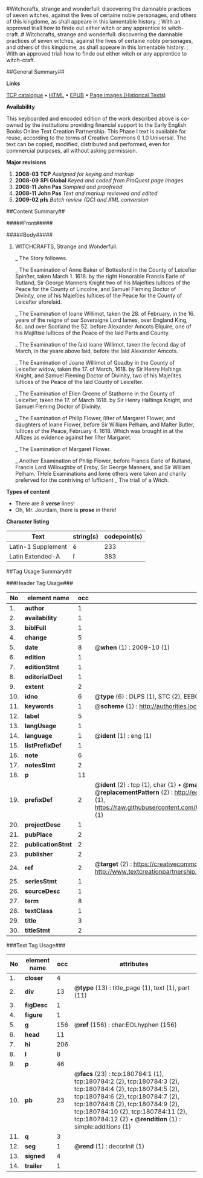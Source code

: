 #Witchcrafts, strange and wonderfull: discovering the damnable practices of seven witches, against the lives of certaine noble personages, and others of this kingdome, as shall appeare in this lamentable history. ; With an approved triall how to finde out either witch or any apprentice to witch-craft..#
Witchcrafts, strange and wonderfull: discovering the damnable practices of seven witches, against the lives of certaine noble personages, and others of this kingdome, as shall appeare in this lamentable history. ; With an approved triall how to finde out either witch or any apprentice to witch-craft..

##General Summary##

**Links**

[TCP catalogue](http://www.ota.ox.ac.uk/tcp/)  • 
[HTML](http://tei.it.ox.ac.uk/tcp/Texts-HTML/free/B00/B00045.html)  • 
[EPUB](http://tei.it.ox.ac.uk/tcp/Texts-EPUB/free/B00/B00045.epub) • 
[Page images (Historical Texts)](https://data.historicaltexts.jisc.ac.uk/view?pubId=eebo-54532351e&pageId=eebo-54532351e-180784-1)

**Availability**

This keyboarded and encoded edition of the
	       work described above is co-owned by the institutions
	       providing financial support to the Early English Books
	       Online Text Creation Partnership. This Phase I text is
	       available for reuse, according to the terms of Creative
	       Commons 0 1.0 Universal. The text can be copied,
	       modified, distributed and performed, even for
	       commercial purposes, all without asking permission.

**Major revisions**

1. __2008-03__ __TCP__ *Assigned for keying and markup*
1. __2008-09__ __SPi Global__ *Keyed and coded from ProQuest page images*
1. __2008-11__ __John Pas__ *Sampled and proofread*
1. __2008-11__ __John Pas__ *Text and markup reviewed and edited*
1. __2009-02__ __pfs__ *Batch review (QC) and XML conversion*

##Content Summary##

#####Front#####

#####Body#####

1. WITCHCRAFTS, Strange and Wonderfull.

    _ The Story followes.

    _ The Examination of Anne Baker of Bottesford in the County of Leiceſter Spinſter, taken March 1. 1618. by the right Honorable Francis Earle of Rutland, Sir George Manners Knight two of his Majeſties Iuſtices of the Peace for the County of Lincolne, and Samuel Fleming Doctor of Divinity, one of his Majeſties Iuſtices of the Peace for the County of Leiceſter aforeſaid.

    _ The Examination of Ioane Willimot, taken the 28. of February, in the 16. yeare of the reigne of our Soveraigne Lord Iames, over England King, &c. and over Scotland the 52. before Alexander Amcots Eſquire, one of his Majiſtise Iuſtices of the Peace of the ſaid Parts and County.

    _ The Examination of the ſaid Ioane Willimot, taken the ſecond day of March, in the yeare above ſaid, before the ſaid Alexander Amcots.

    _ The Examination of Joane Willimot of Goadby in the County of Leiceſter widow, taken the 17. of March, 1618. by Sir
Henry Haſtings Knight, and Samuel Fleming Doctor of Divinity, two of his Majeſites Iuſtices of the Peace of the ſaid County of Leiceſter.

    _ The Examination of Ellen Greene of Stathorne in the County of Leiceſter, taken the 17. of March 1618. by Sir Henry Haſtings Knight, and Samuel Fleming Doctor of Divinity.

    _ The Examination of Philip Flower, ſiſter of Margaret Flower, and daughters of Ioane Flower, before Sir William Pelham, and Maſter Butler, Iuſtices of the Peace, February 4. 1618. Which was brought in at the Aſſizes as evidence against her ſiſter Margaret.

    _ The Examination of Margaret Flower.

    _ Another Examination of Philip Flower, before Francis Earle of Rutland, Francis Lord Willoughby of Ersby, Sir George Manners, and Sir William Pelham.
THeſe Examinations and ſome others were taken and charily preſerved for the contriving of ſufficient
    _ The triall of a Witch.

**Types of content**

  * There are 8 **verse** lines!
  * Oh, Mr. Jourdain, there is **prose** in there!

**Character listing**


|Text|string(s)|codepoint(s)|
|---|---|---|
|Latin-1 Supplement|é|233|
|Latin Extended-A|ſ|383|

##Tag Usage Summary##

###Header Tag Usage###

|No|element name|occ|attributes|
|---|---|---|---|
|1.|__author__|1||
|2.|__availability__|1||
|3.|__biblFull__|1||
|4.|__change__|5||
|5.|__date__|8| @__when__ (1) : 2009-10 (1)|
|6.|__edition__|1||
|7.|__editionStmt__|1||
|8.|__editorialDecl__|1||
|9.|__extent__|2||
|10.|__idno__|6| @__type__ (6) : DLPS (1), STC (2), EEBO-CITATION (1), OCLC (1), VID (1)|
|11.|__keywords__|1| @__scheme__ (1) : http://authorities.loc.gov/ (1)|
|12.|__label__|5||
|13.|__langUsage__|1||
|14.|__language__|1| @__ident__ (1) : eng (1)|
|15.|__listPrefixDef__|1||
|16.|__note__|6||
|17.|__notesStmt__|2||
|18.|__p__|11||
|19.|__prefixDef__|2| @__ident__ (2) : tcp (1), char (1)  •  @__matchPattern__ (2) : ([0-9\-]+):([0-9IVX]+) (1), (.+) (1)  •  @__replacementPattern__ (2) : http://eebo.chadwyck.com/downloadtiff?vid=$1&page=$2 (1), https://raw.githubusercontent.com/textcreationpartnership/Texts/master/tcpchars.xml#$1 (1)|
|20.|__projectDesc__|1||
|21.|__pubPlace__|2||
|22.|__publicationStmt__|2||
|23.|__publisher__|2||
|24.|__ref__|2| @__target__ (2) : https://creativecommons.org/publicdomain/zero/1.0/ (1), http://www.textcreationpartnership.org/docs/. (1)|
|25.|__seriesStmt__|1||
|26.|__sourceDesc__|1||
|27.|__term__|8||
|28.|__textClass__|1||
|29.|__title__|3||
|30.|__titleStmt__|2||


###Text Tag Usage###

|No|element name|occ|attributes|
|---|---|---|---|
|1.|__closer__|4||
|2.|__div__|13| @__type__ (13) : title_page (1), text (1), part (11)|
|3.|__figDesc__|1||
|4.|__figure__|1||
|5.|__g__|156| @__ref__ (156) : char:EOLhyphen (156)|
|6.|__head__|11||
|7.|__hi__|206||
|8.|__l__|8||
|9.|__p__|46||
|10.|__pb__|23| @__facs__ (23) : tcp:180784:1 (1), tcp:180784:2 (2), tcp:180784:3 (2), tcp:180784:4 (2), tcp:180784:5 (2), tcp:180784:6 (2), tcp:180784:7 (2), tcp:180784:8 (2), tcp:180784:9 (2), tcp:180784:10 (2), tcp:180784:11 (2), tcp:180784:12 (2)  •  @__rendition__ (1) : simple:additions (1)|
|11.|__q__|3||
|12.|__seg__|1| @__rend__ (1) : decorInit (1)|
|13.|__signed__|4||
|14.|__trailer__|1||
